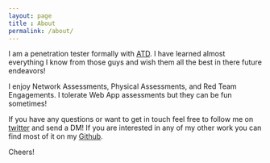```yaml
---
layout: page
title : About
permalink: /about/
---
```


I am a penetration tester formally with [ATD](https://twitter.com/search?q=%23ATD4Life&src=hash).  I have learned almost everything I know from those guys and wish them all the best in there future endeavors!

I enjoy Network Assessments,  Physical Assessments, and Red Team Engagements.  I tolerate Web App assessments but they can be fun sometimes!

If you have any questions or want to get in touch feel free to follow me on [twitter](https://twitter.com/n0pe_sled) and send a DM!  If you are interested in any of my other work you can find most of it on my [Github](https://github.com/n0pe-sled).

Cheers!
